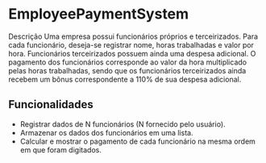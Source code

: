 # EmployeePaymentSystem


Descrição
Uma empresa possui funcionários próprios e terceirizados. Para cada funcionário, deseja-se registrar nome, horas trabalhadas e valor por hora. Funcionários terceirizados possuem ainda uma despesa adicional. O pagamento dos funcionários corresponde ao valor da hora multiplicado pelas horas trabalhadas, sendo que os funcionários terceirizados ainda recebem um bônus correspondente a 110% de sua despesa adicional.

## Funcionalidades
- Registrar dados de N funcionários (N fornecido pelo usuário).
- Armazenar os dados dos funcionários em uma lista.
- Calcular e mostrar o pagamento de cada funcionário na mesma ordem em que foram digitados.